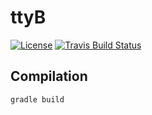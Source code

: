 # ttyB
[![License](http://img.shields.io/badge/license-MIT-blue.svg?style=flat-square)](https://github.com/maxmouchet/ttyb/blob/master/LICENSE)
[![Travis Build Status](https://img.shields.io/travis/maxmouchet/ttyb.svg?style=flat-square)](https://travis-ci.org/maxmouchet/ttyb)

## Compilation

```sh
gradle build
```
